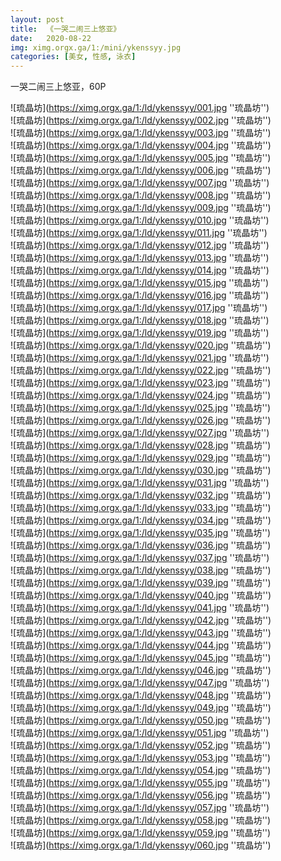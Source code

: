 ```yaml
---
layout: post
title:  《一哭二闹三上悠亚》
date:   2020-08-22
img: ximg.orgx.ga/1:/mini/ykenssyy.jpg
categories: [美女, 性感, 泳衣]
---
```


一哭二闹三上悠亚，60P

![琉晶坊](https://ximg.orgx.ga/1:/ld/ykenssyy/001.jpg ''琉晶坊'') <br>
![琉晶坊](https://ximg.orgx.ga/1:/ld/ykenssyy/002.jpg ''琉晶坊'') <br>
![琉晶坊](https://ximg.orgx.ga/1:/ld/ykenssyy/003.jpg ''琉晶坊'') <br>
![琉晶坊](https://ximg.orgx.ga/1:/ld/ykenssyy/004.jpg ''琉晶坊'') <br>
![琉晶坊](https://ximg.orgx.ga/1:/ld/ykenssyy/005.jpg ''琉晶坊'') <br>
![琉晶坊](https://ximg.orgx.ga/1:/ld/ykenssyy/006.jpg ''琉晶坊'') <br>
![琉晶坊](https://ximg.orgx.ga/1:/ld/ykenssyy/007.jpg ''琉晶坊'') <br>
![琉晶坊](https://ximg.orgx.ga/1:/ld/ykenssyy/008.jpg ''琉晶坊'') <br>
![琉晶坊](https://ximg.orgx.ga/1:/ld/ykenssyy/009.jpg ''琉晶坊'') <br>
![琉晶坊](https://ximg.orgx.ga/1:/ld/ykenssyy/010.jpg ''琉晶坊'') <br>
![琉晶坊](https://ximg.orgx.ga/1:/ld/ykenssyy/011.jpg ''琉晶坊'') <br>
![琉晶坊](https://ximg.orgx.ga/1:/ld/ykenssyy/012.jpg ''琉晶坊'') <br>
![琉晶坊](https://ximg.orgx.ga/1:/ld/ykenssyy/013.jpg ''琉晶坊'') <br>
![琉晶坊](https://ximg.orgx.ga/1:/ld/ykenssyy/014.jpg ''琉晶坊'') <br>
![琉晶坊](https://ximg.orgx.ga/1:/ld/ykenssyy/015.jpg ''琉晶坊'') <br>
![琉晶坊](https://ximg.orgx.ga/1:/ld/ykenssyy/016.jpg ''琉晶坊'') <br>
![琉晶坊](https://ximg.orgx.ga/1:/ld/ykenssyy/017.jpg ''琉晶坊'') <br>
![琉晶坊](https://ximg.orgx.ga/1:/ld/ykenssyy/018.jpg ''琉晶坊'') <br>
![琉晶坊](https://ximg.orgx.ga/1:/ld/ykenssyy/019.jpg ''琉晶坊'') <br>
![琉晶坊](https://ximg.orgx.ga/1:/ld/ykenssyy/020.jpg ''琉晶坊'') <br>
![琉晶坊](https://ximg.orgx.ga/1:/ld/ykenssyy/021.jpg ''琉晶坊'') <br>
![琉晶坊](https://ximg.orgx.ga/1:/ld/ykenssyy/022.jpg ''琉晶坊'') <br>
![琉晶坊](https://ximg.orgx.ga/1:/ld/ykenssyy/023.jpg ''琉晶坊'') <br>
![琉晶坊](https://ximg.orgx.ga/1:/ld/ykenssyy/024.jpg ''琉晶坊'') <br>
![琉晶坊](https://ximg.orgx.ga/1:/ld/ykenssyy/025.jpg ''琉晶坊'') <br>
![琉晶坊](https://ximg.orgx.ga/1:/ld/ykenssyy/026.jpg ''琉晶坊'') <br>
![琉晶坊](https://ximg.orgx.ga/1:/ld/ykenssyy/027.jpg ''琉晶坊'') <br>
![琉晶坊](https://ximg.orgx.ga/1:/ld/ykenssyy/028.jpg ''琉晶坊'') <br>
![琉晶坊](https://ximg.orgx.ga/1:/ld/ykenssyy/029.jpg ''琉晶坊'') <br>
![琉晶坊](https://ximg.orgx.ga/1:/ld/ykenssyy/030.jpg ''琉晶坊'') <br>
![琉晶坊](https://ximg.orgx.ga/1:/ld/ykenssyy/031.jpg ''琉晶坊'') <br>
![琉晶坊](https://ximg.orgx.ga/1:/ld/ykenssyy/032.jpg ''琉晶坊'') <br>
![琉晶坊](https://ximg.orgx.ga/1:/ld/ykenssyy/033.jpg ''琉晶坊'') <br>
![琉晶坊](https://ximg.orgx.ga/1:/ld/ykenssyy/034.jpg ''琉晶坊'') <br>
![琉晶坊](https://ximg.orgx.ga/1:/ld/ykenssyy/035.jpg ''琉晶坊'') <br>
![琉晶坊](https://ximg.orgx.ga/1:/ld/ykenssyy/036.jpg ''琉晶坊'') <br>
![琉晶坊](https://ximg.orgx.ga/1:/ld/ykenssyy/037.jpg ''琉晶坊'') <br>
![琉晶坊](https://ximg.orgx.ga/1:/ld/ykenssyy/038.jpg ''琉晶坊'') <br>
![琉晶坊](https://ximg.orgx.ga/1:/ld/ykenssyy/039.jpg ''琉晶坊'') <br>
![琉晶坊](https://ximg.orgx.ga/1:/ld/ykenssyy/040.jpg ''琉晶坊'') <br>
![琉晶坊](https://ximg.orgx.ga/1:/ld/ykenssyy/041.jpg ''琉晶坊'') <br>
![琉晶坊](https://ximg.orgx.ga/1:/ld/ykenssyy/042.jpg ''琉晶坊'') <br>
![琉晶坊](https://ximg.orgx.ga/1:/ld/ykenssyy/043.jpg ''琉晶坊'') <br>
![琉晶坊](https://ximg.orgx.ga/1:/ld/ykenssyy/044.jpg ''琉晶坊'') <br>
![琉晶坊](https://ximg.orgx.ga/1:/ld/ykenssyy/045.jpg ''琉晶坊'') <br>
![琉晶坊](https://ximg.orgx.ga/1:/ld/ykenssyy/046.jpg ''琉晶坊'') <br>
![琉晶坊](https://ximg.orgx.ga/1:/ld/ykenssyy/047.jpg ''琉晶坊'') <br>
![琉晶坊](https://ximg.orgx.ga/1:/ld/ykenssyy/048.jpg ''琉晶坊'') <br>
![琉晶坊](https://ximg.orgx.ga/1:/ld/ykenssyy/049.jpg ''琉晶坊'') <br>
![琉晶坊](https://ximg.orgx.ga/1:/ld/ykenssyy/050.jpg ''琉晶坊'') <br>
![琉晶坊](https://ximg.orgx.ga/1:/ld/ykenssyy/051.jpg ''琉晶坊'') <br>
![琉晶坊](https://ximg.orgx.ga/1:/ld/ykenssyy/052.jpg ''琉晶坊'') <br>
![琉晶坊](https://ximg.orgx.ga/1:/ld/ykenssyy/053.jpg ''琉晶坊'') <br>
![琉晶坊](https://ximg.orgx.ga/1:/ld/ykenssyy/054.jpg ''琉晶坊'') <br>
![琉晶坊](https://ximg.orgx.ga/1:/ld/ykenssyy/055.jpg ''琉晶坊'') <br>
![琉晶坊](https://ximg.orgx.ga/1:/ld/ykenssyy/056.jpg ''琉晶坊'') <br>
![琉晶坊](https://ximg.orgx.ga/1:/ld/ykenssyy/057.jpg ''琉晶坊'') <br>
![琉晶坊](https://ximg.orgx.ga/1:/ld/ykenssyy/058.jpg ''琉晶坊'') <br>
![琉晶坊](https://ximg.orgx.ga/1:/ld/ykenssyy/059.jpg ''琉晶坊'') <br>
![琉晶坊](https://ximg.orgx.ga/1:/ld/ykenssyy/060.jpg ''琉晶坊'') <br>
